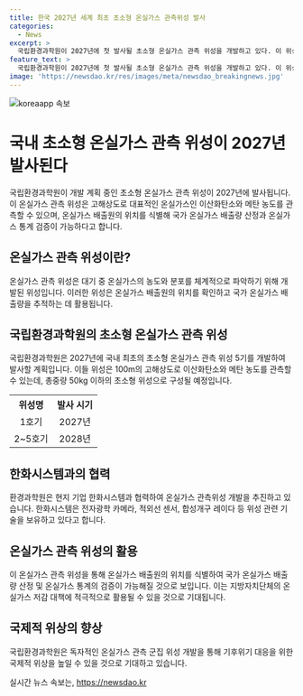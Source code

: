 ```yaml
---
title: 한국 2027년 세계 최초 초소형 온실가스 관측위성 발사
categories:
  - News
excerpt: >
  국립환경과학원이 2027년에 첫 발사될 초소형 온실가스 관측 위성을 개발하고 있다. 이 위성은 100m 고해상도로 온실가스 배출원을 찾아내는데 활용되며, 2050 탄소중립 달성을 지원하기 위해 5기의 위성을 개발해 발사할 계획이다. 이 위성은 한화시스템과 협력하여 개발되며, 온실가스 배출원의 위치를 식별하고 국가의 온실가스 배출량을 산정하고 검증하는 기능을 갖추고 있다. 이러한 위성은 국제적 위상을 높이고 지방자치단체의 온실가스 저감 대책에 적극적으로 활용될 것으로 기대된다.
feature_text: >
  국립환경과학원이 2027년에 첫 발사될 초소형 온실가스 관측 위성을 개발하고 있다. 이 위성은 100m 고해상도로 온실가스 배출원을 찾아내는데 활용되며, 2050 탄소중립 달성을 지원하기 위해 5기의 위성을 개발해 발사할 계획이다. 이 위성은 한화시스템과 협력하여 개발되며, 온실가스 배출원의 위치를 식별하고 국가의 온실가스 배출량을 산정하고 검증하는 기능을 갖추고 있다. 이러한 위성은 국제적 위상을 높이고 지방자치단체의 온실가스 저감 대책에 적극적으로 활용될 것으로 기대된다.
image: 'https://newsdao.kr/res/images/meta/newsdao_breakingnews.jpg'
---
```


<p><img src="https://newsdao.kr/res/images/meta/newsdao_breakingnews.jpg" alt="koreaapp 속보" /></p>

<h1>국내 초소형 온실가스 관측 위성이 2027년 발사된다</h1>

<p data-ke-size="size16">국립환경과학원이 개발 계획 중인 초소형 온실가스 관측 위성이 2027년에 발사됩니다. 이 온실가스 관측 위성은 고해상도로 대표적인 온실가스인 이산화탄소와 메탄 농도를 관측할 수 있으며, 온실가스 배출원의 위치를 식별해 국가 온실가스 배출량 산정과 온실가스 통계 검증이 가능하다고 합니다.</p>

<h2 data-ke-size="size26">온실가스 관측 위성이란?</h2>

<p data-ke-size="size16">온실가스 관측 위성은 대기 중 온실가스의 농도와 분포를 체계적으로 파악하기 위해 개발된 위성입니다. 이러한 위성은 온실가스 배출원의 위치를 확인하고 국가 온실가스 배출량을 추적하는 데 활용됩니다.</p>

<h2 data-ke-size="size26">국립환경과학원의 초소형 온실가스 관측 위성</h2>

<p data-ke-size="size16">국립환경과학원은 2027년에 국내 최초의 초소형 온실가스 관측 위성 5기를 개발하여 발사할 계획입니다. 이들 위성은 100m의 고해상도로 이산화탄소와 메탄 농도를 관측할 수 있는데, 총중량 50kg 이하의 초소형 위성으로 구성될 예정입니다.</p>

<table>
    <tr>
        <th style="text-align: center;">위성명</th>
        <th style="text-align: center;">발사 시기</th>
    </tr>
    <tr>
        <td style="text-align: center;">1호기</td>
        <td style="text-align: center;">2027년</td>
    </tr>
    <tr>
        <td style="text-align: center;">2~5호기</td>
        <td style="text-align: center;">2028년</td>
    </tr>
</table>

<h2 data-ke-size="size26">한화시스템과의 협력</h2>

<p data-ke-size="size16">환경과학원은 현지 기업 한화시스템과 협력하여 온실가스 관측위성 개발을 추진하고 있습니다. 한화시스템은 전자광학 카메라, 적외선 센서, 합성개구 레이다 등 위성 관련 기술을 보유하고 있다고 합니다.</p>

<h2 data-ke-size="size26">온실가스 관측 위성의 활용</h2>

<p data-ke-size="size16">이 온실가스 관측 위성을 통해 온실가스 배출원의 위치를 식별하여 국가 온실가스 배출량 산정 및 온실가스 통계의 검증이 가능해질 것으로 보입니다. 이는 지방자치단체의 온실가스 저감 대책에 적극적으로 활용될 수 있을 것으로 기대됩니다.</p>

<h2 data-ke-size="size26">국제적 위상의 향상</h2>

<p data-ke-size="size16">국립환경과학원은 독자적인 온실가스 관측 군집 위성 개발을 통해 기후위기 대응을 위한 국제적 위상을 높일 수 있을 것으로 기대하고 있습니다.</p>
실시간 뉴스 속보는, <a href="https://newsdao.kr" rel="dofollow">https://newsdao.kr</a>


